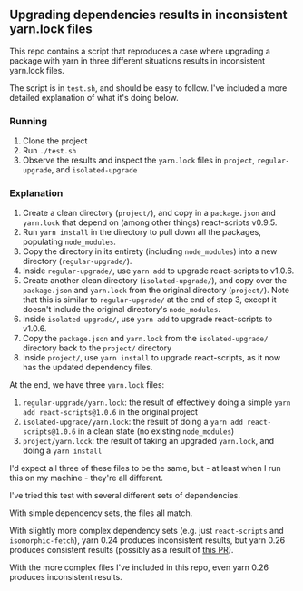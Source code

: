 ## Upgrading dependencies results in inconsistent yarn.lock files

This repo contains a script that reproduces a case where upgrading a package
with yarn in three different situations results in inconsistent yarn.lock
files.

The script is in `test.sh`, and should be easy to follow. I've included a more
detailed explanation of what it's doing below.

### Running

1. Clone the project
2. Run `./test.sh`
3. Observe the results and inspect the `yarn.lock` files in `project`,
   `regular-upgrade`, and `isolated-upgrade`

### Explanation

1. Create a clean directory (`project/`), and copy in a `package.json` and
   `yarn.lock` that depend on (among other things) react-scripts v0.9.5.
2. Run `yarn install` in the directory to pull down all the packages,
   populating `node_modules`.
3. Copy the directory in its entirety (including `node_modules`) into a new
   directory (`regular-upgrade/`).
4. Inside `regular-upgrade/`, use `yarn add` to upgrade react-scripts to
   v1.0.6.
5. Create another clean directory (`isolated-upgrade/`), and copy over the
   `package.json` and `yarn.lock` from the original directory (`project/`).
   Note that this is similar to `regular-upgrade/` at the end of step 3, except
   it doesn't include the original directory's `node_modules`.
6. Inside `isolated-upgrade/`, use `yarn add` to upgrade react-scripts to
   v1.0.6.
7. Copy the `package.json` and `yarn.lock` from the `isolated-upgrade/`
   directory back to the `project/` directory
8. Inside `project/`, use `yarn install` to upgrade react-scripts, as it now
   has the updated dependency files.

At the end, we have three `yarn.lock` files:

1. `regular-upgrade/yarn.lock`: the result of effectively doing a simple
   `yarn add react-scripts@1.0.6` in the original project
2. `isolated-upgrade/yarn.lock`: the result of doing a
   `yarn add react-scripts@1.0.6` in a clean state (no existing `node_modules`)
3. `project/yarn.lock`: the result of taking an upgraded `yarn.lock`, and doing
   a `yarn install`

I'd expect all three of these files to be the same, but - at least when I run
this on my machine - they're all different.

I've tried this test with several different sets of dependencies.

With simple dependency sets, the files all match.

With slightly more complex dependency sets (e.g. just `react-scripts` and
`isomorphic-fetch`), yarn 0.24 produces inconsistent results, but yarn 0.26
produces consistent results (possibly as a result of [this
PR](https://github.com/yarnpkg/yarn/pull/3477)).

With the more complex files I've included in this repo, even yarn 0.26 produces
inconsistent results.

